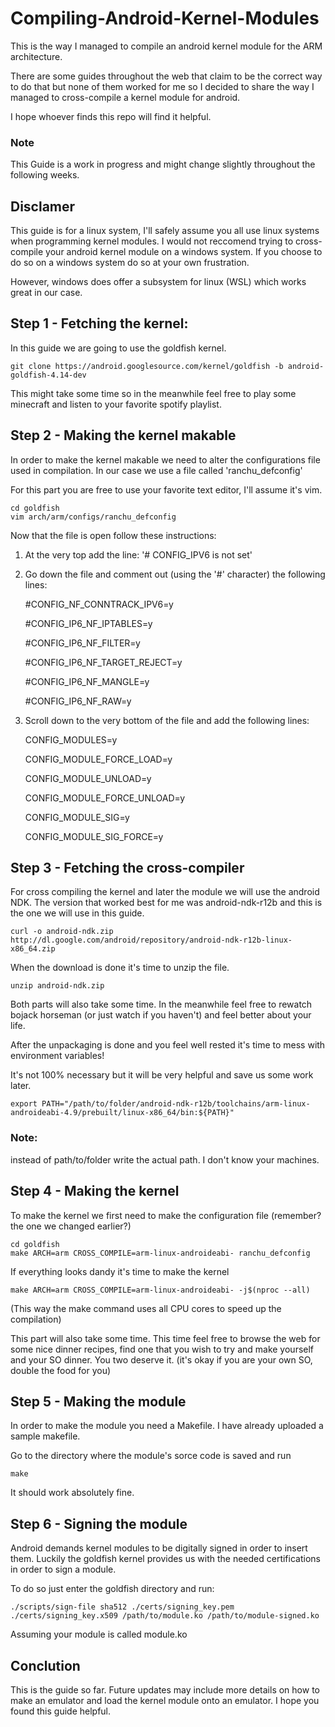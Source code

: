 # Compiling-Android-Kernel-Modules
This is the way I managed to compile an android kernel module for the ARM architecture.

There are some guides throughout the web that claim to be the correct way to do that but none of them worked for me so I decided to share the way I managed to cross-compile a kernel module for android.

I hope whoever finds this repo will find it helpful.

### Note
This Guide is a work in progress and might change slightly throughout the following weeks.

## Disclamer
This guide is for a linux system, I'll safely assume you all use linux systems when programming kernel modules.
I would not reccomend trying to cross-compile your android kernel module on a windows system.
If you choose to do so on a windows system do so at your own frustration.

However, windows does offer a subsystem for linux (WSL) which works great in our case.

## Step 1 - Fetching the kernel:
In this guide we are going to use the goldfish kernel.

    git clone https://android.googlesource.com/kernel/goldfish -b android-goldfish-4.14-dev

This might take some time so in the meanwhile feel free to play some minecraft and listen to your favorite spotify playlist.

## Step 2 - Making the kernel makable
In order to make the kernel makable we need to alter the configurations file used in compilation.
In our case we use a file called 'ranchu_defconfig'

For this part you are free to use your favorite text editor, I'll assume it's vim.

    cd goldfish
    vim arch/arm/configs/ranchu_defconfig

Now that the file is open follow these instructions:

1) At the very top add the line:
    '# CONFIG_IPV6 is not set'

2) Go down the file and comment out (using the '#' character) the following lines:

    #CONFIG_NF_CONNTRACK_IPV6=y
    
    #CONFIG_IP6_NF_IPTABLES=y
    
    #CONFIG_IP6_NF_FILTER=y
    
    #CONFIG_IP6_NF_TARGET_REJECT=y
    
    #CONFIG_IP6_NF_MANGLE=y
    
    #CONFIG_IP6_NF_RAW=y

3) Scroll down to the very bottom of the file and add the following lines:

    CONFIG_MODULES=y
    
    CONFIG_MODULE_FORCE_LOAD=y
    
    CONFIG_MODULE_UNLOAD=y
    
    CONFIG_MODULE_FORCE_UNLOAD=y
    
    CONFIG_MODULE_SIG=y
    
    CONFIG_MODULE_SIG_FORCE=y

## Step 3 - Fetching the cross-compiler
For cross compiling the kernel and later the module we will use the android NDK.
The version that worked best for me was android-ndk-r12b and this is the one we will use in this guide.


    curl -o android-ndk.zip http://dl.google.com/android/repository/android-ndk-r12b-linux-x86_64.zip


When the download is done it's time to unzip the file.

    unzip android-ndk.zip

Both parts will also take some time. 
In the meanwhile feel free to rewatch bojack horseman (or just watch if you haven't) and feel better about your life.

After the unpackaging is done and you feel well rested it's time to mess with environment variables! 

It's not 100% necessary but it will be very helpful and save us some work later.

    export PATH="/path/to/folder/android-ndk-r12b/toolchains/arm-linux-androideabi-4.9/prebuilt/linux-x86_64/bin:${PATH}"
    
### Note:
instead of path/to/folder write the actual path. I don't know your machines.

## Step 4 - Making the kernel
To make the kernel we first need to make the configuration file (remember? the one we changed earlier?)

    cd goldfish
    make ARCH=arm CROSS_COMPILE=arm-linux-androideabi- ranchu_defconfig
    
If everything looks dandy it's time to make the kernel

    make ARCH=arm CROSS_COMPILE=arm-linux-androideabi- -j$(nproc --all)

(This way the make command uses all CPU cores to speed up the compilation)

This part will also take some time.
This time feel free to browse the web for some nice dinner recipes, find one that you wish to try and make yourself and your SO dinner.
You two deserve it.
(it's okay if you are your own SO, double the food for you)

## Step 5 - Making the module
In order to make the module you need a Makefile.
I have already uploaded a sample makefile.

Go to the directory where the module's sorce code is saved and run
    
    make

It should work absolutely fine.

## Step 6 - Signing the module
Android demands kernel modules to be digitally signed in order to insert them.
Luckily the goldfish kernel provides us with the needed certifications in order to sign a module.

To do so just enter the goldfish directory and run:

    ./scripts/sign-file sha512 ./certs/signing_key.pem ./certs/signing_key.x509 /path/to/module.ko /path/to/module-signed.ko

Assuming your module is called module.ko

## Conclution
This is the guide so far. 
Future updates may include more details on how to make an emulator and load the kernel module onto an emulator.
I hope you found this guide helpful.
